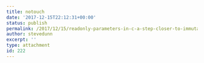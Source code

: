 ```yaml
---
title: notouch
date: '2017-12-15T22:12:31+00:00'
status: publish
permalink: /2017/12/15/readonly-parameters-in-c-a-step-closer-to-immutability/notouch
author: stevedunn
excerpt: ''
type: attachment
id: 222
---
```

<!DOCTYPE html PUBLIC "-//W3C//DTD HTML 4.0 Transitional//EN" "http://www.w3.org/TR/REC-html40/loose.dtd">
<?xml encoding="UTF-8">
